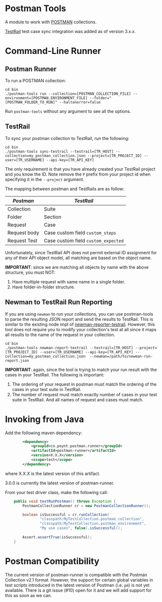 # Postman Tools

A module to work with [POSTMAN](https://www.getpostman.com/) collections.

[TestRail](https://www.gurock.com/testrail/) test case sync integration was added as of version 3.x.x.

# Command-Line Runner

## Postman Runner

To run a POSTMAN collection:

```
cd bin
./postman-tools run --collection=[POSTMAN_COLLECTION_FILE] --environment=[POSTMAN_ENVIRONMENT_FILE] --folder="[POSTMAN_FOLDER_TO_RUN]" --haltonerror=false
```

Run `postman-tools` without any argument to see all the options.

## TestRail

To sync your postman collection to TestRail, run the following:

```
cd bin
./postman-tools sync-testrail --testrail=[TR_HOST] --collection=my_postman_collection.json --project=[TR_PROJECT_ID] --user=[TR_USERNAME] --api-key=[TR_API_KEY]
```

The only requirement is that you have already created your TestRail project and you know the ID. Note remove the `P` prefix from your project id when specifying it in the `--project` argument.

The mapping between postman and TestRails are as follow:

|*Postman*|*TestRail*|
|---------|----------|
|Collection|Suite|
|Folder|Section|
|Request|Case|
|Request body|Case custom field `custom_steps`|
|Request Test|Case custom field `custom_expected`|

Unfortunately, since TestRail API does not permit external ID assignment for any of their API object model, all matching are based on the object name.

**IMPORTANT**: since we are matching all objects by name with the above structure, you must NOT:

1. Have multiple request with same name in a single folder.
2. Have folder-in-folder structure.

## Newman to TestRail Run Reporting

If you are using `newman` to run your collections, you can use postman-tools to parse the resulting JSON report and send the results to TestRail.  This is similar to the existing node impl of [newman-reporter-testrail](https://www.npmjs.com/package/newman-reporter-testrail).  However, this tool does not require you to modify your collection's test at all since it maps all results to the name of the request in your collection.

```
cd bin
./postman-tools newman-report-testrail --testrail=[TR_HOST] --project=[TR_PROJECT_ID] --user=[TR_USERNAME] --api-key=[TR_API_KEY] --collection=my_postman_collection.json  --newman=/path/to/newman-run-report.json
```
**IMPORTANT**: again, since the tool is trying to match your run result with the cases in your TestRail.  The following is important:

1. The ordering of your request in postman must match the ordering of the cases in your test suite in TestRail.
2. The number of request must match exactly number of cases in your test suite in TestRail. And all names of request and cases must match.

# Invoking from Java

Add the following maven dependency:

```xml
		<dependency>
			<groupId>co.poynt.postman.runner</groupId>
			<artifactId>postman-runner</artifactId>
			<version>X.X.X</version>
			<scope>test</scope>
		</dependency>
```
where X.X.X is the latest version of this artifact.

3.0.0 is currently the latest version of postman-runner.

From your test driver class, make the following call:

```java
	public void testRunPostman() throws Exception {
		PostmanCollectionRunner cr = new PostmanCollectionRunner();

		boolean isSuccessful = cr.runCollection(
				"classpath:MyTestCollection.postman_collection",
				"classpath:MyTestCollection.postman_environment",
				"My use cases", false).isSuccessful();
		
		Assert.assertTrue(isSuccessful);
	}
```
# Postman Compatibility

The current version of postman-runner is compatible with the Postman Collection v2.1 format.  However, the support for certain global variables in test scripts introduced in the latest version of Postman (i.e. `pm`) is not yet available.  There is a git issue (#10) open for it and we will add support for this as soon as we can.
